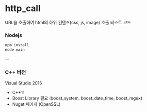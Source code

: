 # http_call 
URL을 호출하여 html의 하위 컨텐츠(css, js, image) 호출 테스트 코드 

### Nodejs 
```bash
npm install 
node main 
```

--

### C++ 버전 
Visual Studio 2015 

- C++11 
- Boost Library 필요 (boost_system, boost_date_time, boost_regex) 
- Nuget 패키지 (OpenSSL)

